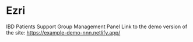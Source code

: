 # Ezri

IBD Patients Support Group Management Panel
Link to the demo version of the site:
https://example-demo-nnn.netlify.app/
